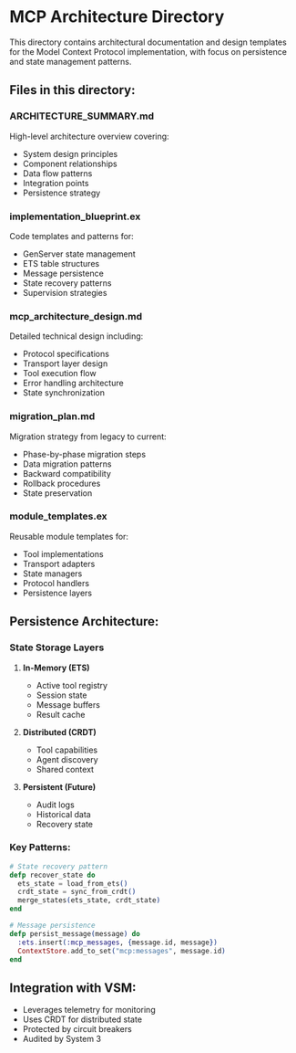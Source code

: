 # MCP Architecture Directory

This directory contains architectural documentation and design templates for the Model Context Protocol implementation, with focus on persistence and state management patterns.

## Files in this directory:

### ARCHITECTURE_SUMMARY.md
High-level architecture overview covering:
- System design principles
- Component relationships
- Data flow patterns
- Integration points
- Persistence strategy

### implementation_blueprint.ex
Code templates and patterns for:
- GenServer state management
- ETS table structures
- Message persistence
- State recovery patterns
- Supervision strategies

### mcp_architecture_design.md
Detailed technical design including:
- Protocol specifications
- Transport layer design
- Tool execution flow
- Error handling architecture
- State synchronization

### migration_plan.md
Migration strategy from legacy to current:
- Phase-by-phase migration steps
- Data migration patterns
- Backward compatibility
- Rollback procedures
- State preservation

### module_templates.ex
Reusable module templates for:
- Tool implementations
- Transport adapters
- State managers
- Protocol handlers
- Persistence layers

## Persistence Architecture:

### State Storage Layers
1. **In-Memory (ETS)**
   - Active tool registry
   - Session state
   - Message buffers
   - Result cache

2. **Distributed (CRDT)**
   - Tool capabilities
   - Agent discovery
   - Shared context

3. **Persistent (Future)**
   - Audit logs
   - Historical data
   - Recovery state

### Key Patterns:
```elixir
# State recovery pattern
defp recover_state do
  ets_state = load_from_ets()
  crdt_state = sync_from_crdt()
  merge_states(ets_state, crdt_state)
end

# Message persistence
defp persist_message(message) do
  :ets.insert(:mcp_messages, {message.id, message})
  ContextStore.add_to_set("mcp:messages", message.id)
end
```

## Integration with VSM:
- Leverages telemetry for monitoring
- Uses CRDT for distributed state
- Protected by circuit breakers
- Audited by System 3